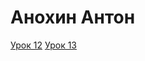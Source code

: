 
# Анохин Антон
[Урок 12](https://antoniosantro.github.io/first/)
[Урок 13](https://antoniosantro.github.io/lessen%2013/src/)

